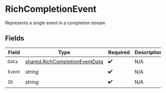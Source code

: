 # RichCompletionEvent

Represents a single event in a completion stream


## Fields

| Field                                                                                   | Type                                                                                    | Required                                                                                | Description                                                                             |
| --------------------------------------------------------------------------------------- | --------------------------------------------------------------------------------------- | --------------------------------------------------------------------------------------- | --------------------------------------------------------------------------------------- |
| `Data`                                                                                  | [shared.RichCompletionEventData](../../../pkg/models/shared/richcompletioneventdata.md) | :heavy_check_mark:                                                                      | N/A                                                                                     |
| `Event`                                                                                 | *string*                                                                                | :heavy_check_mark:                                                                      | N/A                                                                                     |
| `ID`                                                                                    | *string*                                                                                | :heavy_check_mark:                                                                      | N/A                                                                                     |